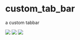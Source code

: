 # custom_tab_bar

a custom tabbar

![](https://raw.githubusercontent.com/lazyee/ImageHosting/master/img/standard.gif)
![](https://raw.githubusercontent.com/lazyee/ImageHosting/master/img/linear.gif)
![](https://raw.githubusercontent.com/lazyee/ImageHosting/master/img/round.gif)


```


